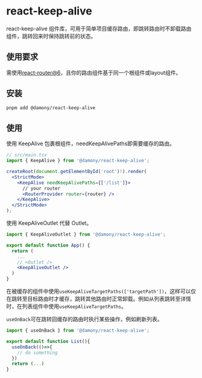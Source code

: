 # react-keep-alive

react-keep-alive 组件库，可用于简单项目缓存路由，即跳转路由时不卸载路由组件，跳转回来时保持跳转前的状态。

## 使用要求

需使用[react-router@6](https://reactrouter.com)，且你的路由组件基于同一个根组件或layout组件。

## 安装

```bash
pnpm add @damony/react-keep-alive
```

## 使用

使用 KeepAlive 包裹根组件，needKeepAlivePaths即需要缓存的路由。

```jsx
// src/main.tsx
import { KeepAlive } from '@damony/react-keep-alive';

createRoot(document.getElementById('root')!).render(
  <StrictMode>
    <KeepAlive needKeepAlivePaths={['/list']}>
      // your router
      <RouterProvider router={router} />
    </KeepAlive>
  </StrictMode>
);
```

使用 KeepAliveOutlet 代替 Outlet。

```jsx
import { KeepAliveOutlet } from '@damony/react-keep-alive';

export default function App() {
  return (
    ...
    // <Outlet />
    <KeepAliveOutlet />
  )
}
```
在被缓存的组件中使用`useKeepAliveTargetPaths(['targetPath'])`，这样可以仅在跳转至目标路由时才缓存，跳转其他路由时正常卸载。例如从列表跳转至详情时，在列表组件中使用`useKeepAliveTargetPaths`。

`useOnBack`可在跳转回缓存的路由时执行某些操作，例如刷新列表。
```jsx
import { useOnBack } from '@damony/react-keep-alive';

export default function List(){
  useOnBack(()=>{
    // do something
  })
  return (...)
}
```

